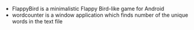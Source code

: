 - FlappyBird is a minimalistic Flappy Bird-like game for Android
- wordcounter is a window application which finds number of the unique words in the text file
